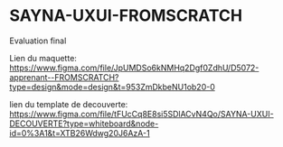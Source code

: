 # SAYNA-UXUI-FROMSCRATCH
Evaluation final


Lien du maquette: https://www.figma.com/file/JpUMDSo6kNMHq2Dgf0ZdhU/D5072-apprenant--FROMSCRATCH?type=design&mode=design&t=953ZmDkbeNU1ob20-0


lien du template de decouverte: https://www.figma.com/file/tFUcCq8E8si5SDlACvN4Qo/SAYNA-UXUI-DECOUVERTE?type=whiteboard&node-id=0%3A1&t=XTB26Wdwg20J6AzA-1
